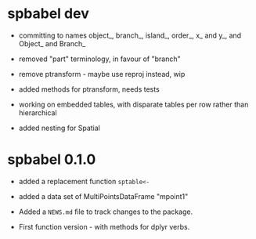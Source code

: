 # spbabel dev

* committing to names object_, branch_, island_, order_, x_ and y_, and Object_ and Branch_

* removed "part" terminology, in favour of "branch"

* remove ptransform - maybe use reproj instead, wip

* added methods for ptransform, needs tests

* working on embedded tables, with disparate tables per row rather than hierarchical

* added nesting for Spatial 

# spbabel 0.1.0

* added a replacement function `sptable<-`

* added a data set of MultiPointsDataFrame "mpoint1"

* Added a `NEWS.md` file to track changes to the package.

* First function version - with methods for dplyr verbs. 

